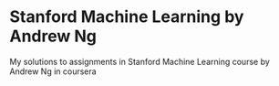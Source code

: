 # Stanford Machine Learning by Andrew Ng
My solutions to assignments in Stanford Machine Learning course by Andrew Ng in coursera
